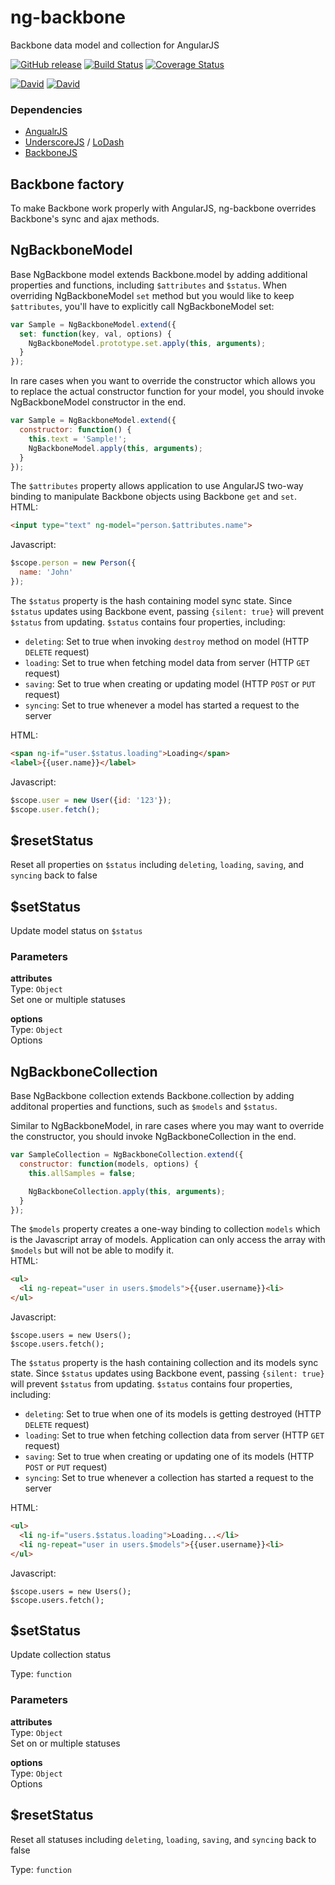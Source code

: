 ng-backbone
===
  Backbone data model and collection for AngularJS  

  [![GitHub release](https://img.shields.io/github/release/adrianlee44/ng-backbone.svg?style=flat-square)]()
  [![Build Status](http://img.shields.io/travis/adrianlee44/ng-backbone.svg?style=flat-square)](https://travis-ci.org/adrianlee44/ng-backbone)
  [![Coverage Status](https://img.shields.io/coveralls/adrianlee44/ng-backbone/master.svg?style=flat-square)](https://coveralls.io/github/adrianlee44/ng-backbone?branch=master)

  [![David](https://img.shields.io/david/adrianlee44/ng-backbone.svg?style=flat-square)]()
  [![David](https://img.shields.io/david/dev/adrianlee44/ng-backbone.svg?style=flat-square)]()

### Dependencies
  - [AngualrJS](https://angularjs.org)  
  - [UnderscoreJS](http://underscorejs.org) / [LoDash](http://lodash.com)
  - [BackboneJS](http://backbonejs.org)  


Backbone factory
---

  To make Backbone work properly with AngularJS, ng-backbone overrides Backbone's sync and ajax methods.  


NgBackboneModel
---

  Base NgBackbone model extends Backbone.model by adding additional properties and functions, including `$attributes` and `$status`. When overriding NgBackboneModel `set` method but you would like to keep `$attributes`, you'll have to explicitly call NgBackboneModel set:  
  ```javascript  
  var Sample = NgBackboneModel.extend({  
    set: function(key, val, options) {  
      NgBackboneModel.prototype.set.apply(this, arguments);  
    }  
  });  
  ```  

  In rare cases when you want to override the constructor which allows you to replace the actual constructor function for your model, you should invoke NgBackboneModel constructor in the end.  
  ```javascript  
  var Sample = NgBackboneModel.extend({  
    constructor: function() {  
      this.text = 'Sample!';  
      NgBackboneModel.apply(this, arguments);  
    }  
  });  
  ```  

  The `$attributes` property allows application to use AngularJS two-way binding to manipulate Backbone objects using Backbone `get` and `set`.  
  HTML:  
  ```html  
  <input type="text" ng-model="person.$attributes.name">  
  ```  

  Javascript:  
  ```javascript  
  $scope.person = new Person({  
    name: 'John'  
  });  
  ```  

  The `$status` property is the hash containing model sync state. Since `$status` updates using Backbone event, passing `{silent: true}` will prevent `$status` from updating. `$status` contains four properties, including:  
  - `deleting`: Set to true when invoking `destroy` method on model (HTTP `DELETE` request)  
  - `loading`:  Set to true when fetching model data from server (HTTP `GET` request)  
  - `saving`:   Set to true when creating or updating model (HTTP `POST` or `PUT` request)  
  - `syncing`:  Set to true whenever a model has started a request to the server  

  HTML:  
  ```html  
  <span ng-if="user.$status.loading">Loading</span>  
  <label>{{user.name}}</label>  
  ```  

  Javascript:  
  ```javascript  
  $scope.user = new User({id: '123'});  
  $scope.user.fetch();  
  ```  


$resetStatus
---

  Reset all properties on `$status` including `deleting`, `loading`, `saving`, and `syncing` back to false  


$setStatus
---

  Update model status on `$status`  


### Parameters
**attributes**  
Type: `Object`  
Set one or multiple statuses  

**options**  
Type: `Object`  
Options  



NgBackboneCollection
---

  Base NgBackbone collection extends Backbone.collection by adding additonal properties and functions, such as `$models` and `$status`.  

  Similar to NgBackboneModel, in rare cases where you may want to override the constructor, you should invoke NgBackboneCollection in the end.  
  ```javascript  
  var SampleCollection = NgBackboneCollection.extend({  
    constructor: function(models, options) {  
      this.allSamples = false;  

      NgBackboneCollection.apply(this, arguments);  
    }  
  });  
  ```  

  The `$models` property creates a one-way binding to collection `models` which is the Javascript array of models. Application can only access the array with `$models` but will not be able to modify it.  
  HTML:  
  ```html  
  <ul>  
    <li ng-repeat="user in users.$models">{{user.username}}<li>  
  </ul>  
  ```  

  Javascript:  
  ```  
  $scope.users = new Users();  
  $scope.users.fetch();  
  ```  

  The `$status` property is the hash containing collection and its models sync state. Since `$status` updates using Backbone event, passing `{silent: true}` will prevent `$status` from updating. `$status` contains four properties, including:  
  - `deleting`: Set to true when one of its models is getting destroyed (HTTP `DELETE` request)  
  - `loading`:  Set to true when fetching collection data from server (HTTP `GET` request)  
  - `saving`:   Set to true when creating or updating one of its models (HTTP `POST` or `PUT` request)  
  - `syncing`:  Set to true whenever a collection has started a request to the server  

  HTML:  
  ```html  
  <ul>  
    <li ng-if="users.$status.loading">Loading...</li>  
    <li ng-repeat="user in users.$models">{{user.username}}<li>  
  </ul>  
  ```  

  Javascript:  
  ```  
  $scope.users = new Users();  
  $scope.users.fetch();  
  ```  



$setStatus
---

  Update collection status  


Type: `function`  

### Parameters
**attributes**  
Type: `Object`  
Set on or multiple statuses  

**options**  
Type: `Object`  
Options  



$resetStatus
---

  Reset all statuses including `deleting`, `loading`, `saving`, and `syncing` back to false  

Type: `function`  
